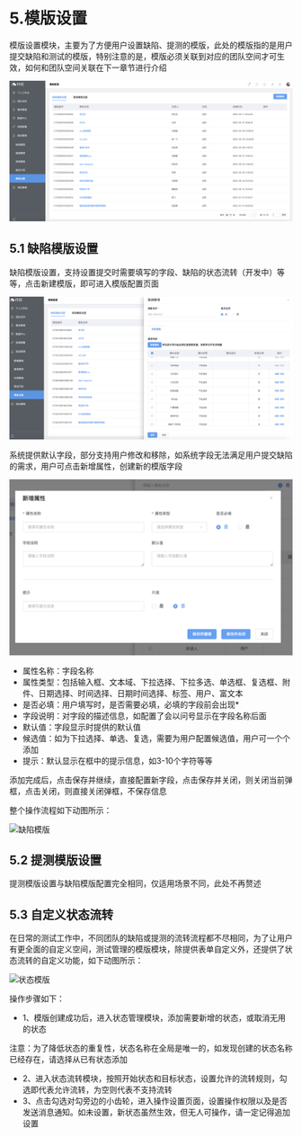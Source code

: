 # 5.模版设置

模版设置模块，主要为了方便用户设置缺陷、提测的模版，此处的模版指的是用户提交缺陷和测试的模版，特别注意的是，模版必须关联到对应的团队空间才可生效，如何和团队空间关联在下一章节进行介绍

![模版设置](../../All-Image/test_setting.assets/module_模版设置.jpg)

## 5.1 缺陷模版设置

缺陷模版设置，支持设置提交时需要填写的字段、缺陷的状态流转（开发中）等等，点击新建模版，即可进入模版配置页面

![新建模版](../../All-Image/test_setting.assets/module_模版优化.jpg)

系统提供默认字段，部分支持用户修改和移除，如系统字段无法满足用户提交缺陷的需求，用户可点击新增属性，创建新的模版字段

![新增属性](../../All-Image/test_setting.assets/module_新增属性.jpg)

- 属性名称：字段名称
- 属性类型：包括输入框、文本域、下拉选择、下拉多选、单选框、复选框、附件、日期选择、时间选择、日期时间选择、标签、用户、富文本
- 是否必填：用户填写时，是否需要必填，必填的字段前会出现*
- 字段说明：对字段的描述信息，如配置了会以问号显示在字段名称后面
- 默认值：字段显示时提供的默认值
- 候选值：如为下拉选择、单选、复选，需要为用户配置候选值，用户可一个个添加
- 提示：默认显示在框中的提示信息，如3-10个字符等等

添加完成后，点击保存并继续，直接配置新字段，点击保存并关闭，则关闭当前弹框，点击关闭，则直接关闭弹框，不保存信息

整个操作流程如下动图所示：

![缺陷模版](../../All-Image/test_setting.assets/module_自定义模板并关联空间.gif)

## 5.2 提测模版设置

提测模版设置与缺陷模版配置完全相同，仅适用场景不同，此处不再赘述

## 5.3 自定义状态流转 

在日常的测试工作中，不同团队的缺陷或提测的流转流程都不尽相同，为了让用户有更全面的自定义空间，测试管理的模版模块，除提供表单自定义外，还提供了状态流转的自定义功能，如下动图所示：

![状态模版](../../All-Image/test_setting.assets/module_自定义模板状态并关联空间.gif)

操作步骤如下：

- 1、模版创建成功后，进入状态管理模块，添加需要新增的状态，或取消无用的状态

注意：为了降低状态的重复性，状态名称在全局是唯一的，如发现创建的状态名称已经存在，请选择从已有状态添加

- 2、进入状态流转模块，按照开始状态和目标状态，设置允许的流转规则，勾选即代表允许流转，为空则代表不支持流转
- 3、点击勾选对勾旁边的小齿轮，进入操作设置页面，设置操作权限以及是否发送消息通知。如未设置，新状态虽然生效，但无人可操作，请一定记得追加设置